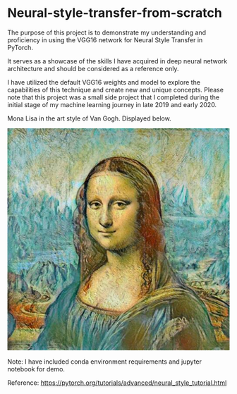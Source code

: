 # Neural-style-transfer-from-scratch

The purpose of this project is to demonstrate my understanding and proficiency in using the VGG16 network for Neural Style Transfer in PyTorch. 

It serves as a showcase of the skills I have acquired in deep neural network architecture and should be considered as a reference only.

I have utilized the default VGG16 weights and model to explore the capabilities of this technique and create new and unique concepts. Please note that this project was a small side project that I completed during the initial stage of my machine learning journey in late 2019 and early 2020. 

Mona Lisa in the art style of Van Gogh. Displayed below.

![my image](https://github.com/ileeprogrammer/Neural-style-transfer-from-scratch/blob/main/Output.jpg)

Note: I have included conda environment requirements and jupyter notebook for demo.

Reference: https://pytorch.org/tutorials/advanced/neural_style_tutorial.html
